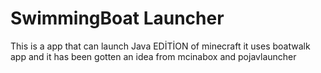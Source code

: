 # SwimmingBoat Launcher
This is a app that can launch Java EDİTİON of minecraft it uses boatwalk app and it has been gotten an idea from mcinabox and pojavlauncher
